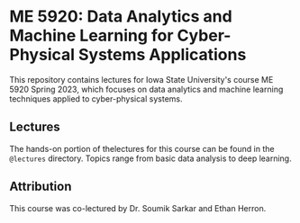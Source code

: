 # ME 5920: Data Analytics and Machine Learning for Cyber-Physical Systems Applications

This repository contains lectures for Iowa State University's course ME 5920 Spring 2023, which focuses on data analytics and machine learning techniques applied to cyber-physical systems.

## Lectures

The hands-on portion of thelectures for this course can be found in the `@lectures` directory. Topics range from basic data analysis to deep learning.

## Attribution

This course was co-lectured by Dr. Soumik Sarkar and Ethan Herron.
